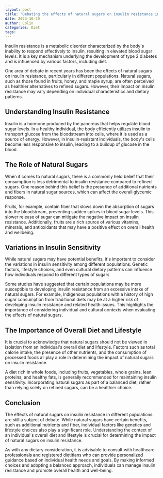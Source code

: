 ```yaml
---
layout: post
title: "Debating the effects of natural sugars on insulin resistance in different populations"
date: 2023-10-20
author: Colin
categories: Diet
tags: 
---
```


Insulin resistance is a metabolic disorder characterized by the body's inability to respond effectively to insulin, resulting in elevated blood sugar levels. It is a key mechanism underlying the development of type 2 diabetes and is influenced by various factors, including diet.

One area of debate in recent years has been the effects of natural sugars on insulin resistance, particularly in different populations. Natural sugars, such as those found in fruits, honey, and maple syrup, are often perceived as healthier alternatives to refined sugars. However, their impact on insulin resistance may vary depending on individual characteristics and dietary patterns.

## Understanding Insulin Resistance

Insulin is a hormone produced by the pancreas that helps regulate blood sugar levels. In a healthy individual, the body efficiently utilizes insulin to transport glucose from the bloodstream into cells, where it is used as a source of energy. However, in insulin-resistant individuals, the body's cells become less responsive to insulin, leading to a buildup of glucose in the blood.

## The Role of Natural Sugars

When it comes to natural sugars, there is a commonly held belief that their consumption is less detrimental to insulin resistance compared to refined sugars. One reason behind this belief is the presence of additional nutrients and fibers in natural sugar sources, which can affect the overall glycemic response.

Fruits, for example, contain fiber that slows down the absorption of sugars into the bloodstream, preventing sudden spikes in blood sugar levels. This slower release of sugar can mitigate the negative impact on insulin resistance. Additionally, fruits are a rich source of various vitamins, minerals, and antioxidants that may have a positive effect on overall health and wellbeing.

## Variations in Insulin Sensitivity

While natural sugars may have potential benefits, it's important to consider the variations in insulin sensitivity among different populations. Genetic factors, lifestyle choices, and even cultural dietary patterns can influence how individuals respond to different types of sugars.

Some studies have suggested that certain populations may be more susceptible to developing insulin resistance from an excessive intake of natural sugars. For example, Indigenous populations with a history of high sugar consumption from traditional diets may be at a higher risk of developing insulin resistance and related health issues. This highlights the importance of considering individual and cultural contexts when evaluating the effects of natural sugars.

## The Importance of Overall Diet and Lifestyle

It is crucial to acknowledge that natural sugars should not be viewed in isolation from an individual's overall diet and lifestyle. Factors such as total calorie intake, the presence of other nutrients, and the consumption of processed foods all play a role in determining the impact of natural sugars on insulin resistance.

A diet rich in whole foods, including fruits, vegetables, whole grains, lean proteins, and healthy fats, is generally recommended for maintaining insulin sensitivity. Incorporating natural sugars as part of a balanced diet, rather than relying solely on refined sugars, can be a healthier choice.

## Conclusion

The effects of natural sugars on insulin resistance in different populations are still a subject of debate. While natural sugars have certain benefits, such as additional nutrients and fiber, individual factors like genetics and lifestyle choices also play a significant role. Understanding the context of an individual's overall diet and lifestyle is crucial for determining the impact of natural sugars on insulin resistance.

As with any dietary consideration, it is advisable to consult with healthcare professionals and registered dietitians who can provide personalized guidance based on individual health needs and goals. By making informed choices and adopting a balanced approach, individuals can manage insulin resistance and promote overall health and well-being.